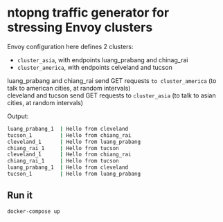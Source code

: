 # ntopng traffic generator for stressing Envoy clusters

Envoy configuration here defines 2 clusters:
- `cluster_asia`, with endpoints luang_prabang and chinag_rai
- `cluster_america`, with endpoints celveland and tucson

luang_prabang and chiang_rai send GET requests `to cluster_america` (to talk to american cities, at random intervals)  
cleveland and tucson send GET requests to `cluster_asia` (to talk to asian cities, at random intervals)

Output:
```sh
luang_prabang_1  | Hello from cleveland
tucson_1         | Hello from chiang_rai
cleveland_1      | Hello from luang_prabang
chiang_rai_1     | Hello from tucson
cleveland_1      | Hello from chiang_rai
chiang_rai_1     | Hello from tucson
luang_prabang_1  | Hello from cleveland
tucson_1         | Hello from luang_prabang
```

## Run it

```sh
docker-compose up
```